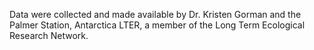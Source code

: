 Data were collected and made available by Dr. Kristen Gorman and the Palmer Station, Antarctica LTER, a member of the Long Term Ecological Research Network.